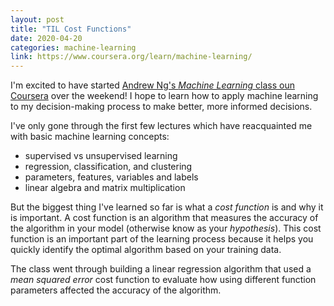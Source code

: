 ```yaml
---
layout: post
title: "TIL Cost Functions"
date: 2020-04-20
categories: machine-learning
link: https://www.coursera.org/learn/machine-learning/
---
```


I'm excited to have started [Andrew Ng's _Machine Learning_ class oun Coursera](https://www.coursera.org/learn/machine-learning/) over the weekend!
I hope to learn how to apply machine learning to my decision-making process to make better, more informed decisions.

I've only gone through the first few lectures which have reacquainted me with basic machine learning concepts:

* supervised vs unsupervised learning
* regression, classification, and clustering
* parameters, features, variables and labels
* linear algebra and matrix multiplication

But the biggest thing I've learned so far is what a _cost function_ is and why it is important.
A cost function is an algorithm that measures the accuracy of the algorithm in your model (otherwise know as your _hypothesis_).
This cost function is an important part of the learning process because it helps you quickly identify the optimal algorithm based on your training data.

The class went through building a linear regression algorithm that used a _mean squared error_ cost function to evaluate how using different function parameters affected the accuracy of the algorithm.
